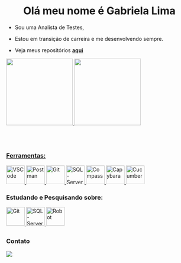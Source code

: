 <h1 align="center">Olá meu nome é Gabriela Lima </h1>

- Sou uma Analista de Testes,

- Estou em transição de carreira e me desenvolvendo sempre.

- Veja meus repositórios <a href="https://github.com/gabililium?tab=repositories">**aqui**</a>

<div>
  <a href="https://github.com/gabililium">
    <img height="180em" src="https://github-readme-stats-git-masterrstaa-rickstaa.vercel.app/api?username=gabililium&show_icons=true&theme=dracula&include_all_commits=true&count_private=true" />
    <img height="180em" src="https://github-readme-stats.vercel.app/api/top-langs/?username=gabililium&layout=compact&langs_count=3&theme=dracula&hide=Rich%20Text%20Format" />
  </div>
  
 ##

<div style="display: inline_block">
  <br>
  <h3 align="left">Ferramentas:</h3>
  <p align="left">
    <a href="https://code.visualstudio.com" target="_blank" rel="noreferrer">
      <img width="50" alt="VSCode" src="https://cdn.jsdelivr.net/gh/devicons/devicon/icons/vscode/vscode-original-wordmark.svg" /> </a>
    <a href="https://www.postman.com/" target="_blank" rel="noreferrer">
      <img width="50" alt="Postman" src="https://www.svgrepo.com/download/354202/postman-icon.svg" /> </a>
    <a href="https://git-scm.com/" target="_blank" rel="noreferrer">
      <img width="50" alt="Git" src="https://cdn.jsdelivr.net/gh/devicons/devicon/icons/git/git-original.svg" /> </a>
    <a href="https://www.microsoft.com/pt-br/sql-server/" target="_blank" rel="noreferrer">
      <img width="50" alt="SQL-Server" src="https://cdn-icons-png.flaticon.com/512/5968/5968409.png" /> </a>
    <a href="https://www.mongodb.com/products/tools/compass" target="_blank" rel="noreferrer">
      <img width="50" alt="Compass" src="https://user-images.githubusercontent.com/12401985/69677784-80bec400-1082-11ea-89b2-b2120eb84676.png"/> </a> 
    <a href="https://rubydoc.info/github/jnicklas/capybara" target="_blank" rel="noreferrer">
    <img width="50" alt="Capybara" src="https://cdn.iconscout.com/icon/premium/png-512-thumb/capybara-9840212-8008422.png?f=webp&w=256" /> </a> 
    <a href="https://cucumber.io/" target="_blank" rel="noreferrer">
    <img width="50" alt="Cucumber" src="https://iconduck.com/icons/101880/file-type-cucumber" /> </a> 
    
  </p>
</div>

<div>
  <h3 align="left">Estudando e Pesquisando sobre:</h3>
  <p align="left">
    <a href="https://git-scm.com/" target="_blank" rel="noreferrer">
      <img width="50" alt="Git" src="https://cdn.jsdelivr.net/gh/devicons/devicon/icons/git/git-original.svg" /> </a>
    <a href="https://www.microsoft.com/pt-br/sql-server/" target="_blank" rel="noreferrer">
      <img width="50" alt="SQL-Server" src="https://cdn-icons-png.flaticon.com/512/5968/5968409.png" /> </a>
    <a href="https://robotframework.org/" target="_blank" rel="noreferrer">
      <img width="50" alt="Robot" src="https://iconduck.com/icons/20684/robotframework" /> </a>
    
  </p>
</div>
     
  
  ##
     
<div>
  <h3 align="left">Contato</h3>
  <a href="https://www.linkedin.com/in/gabrielaprofessional/" target="_blank"><img src="https://img.shields.io/badge/-LinkedIn-%230077B5?style=for-the-badge&logo=linkedin&logoColor=white" target="_blank"> </a>
</div>
  

